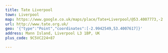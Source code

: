 ```yaml
---
title: Tate Liverpool
town: Liverpool
map: https://www.google.co.uk/maps/place/Tate+Liverpool/@53.4007773,-2.9944329,15z/data=!4m2!3m1!1s0x0:0x94e5864833386952?sa=X&ved=0ahUKEwinjb6Ku4nUAhVBBcAKHR6fCdwQ_BIIiAEwDA
url: http://www.tate.org.uk/
geo: '{"type":"Point","coordinates":[-2.9942549,53.4007617]}'
address: Mann Island, Liverpool L3 1BP, UK
plus_code: 9C5VC224+87

---
```


